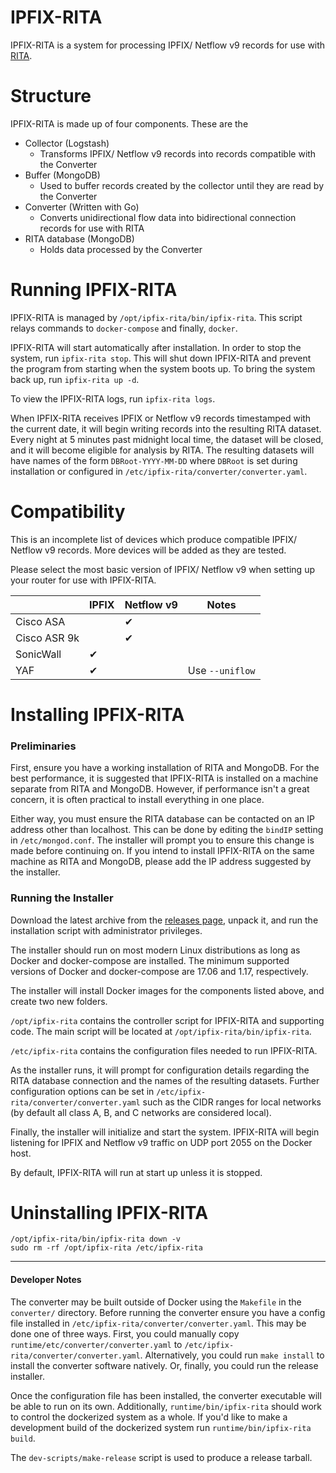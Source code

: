 # IPFIX-RITA

IPFIX-RITA is a system for processing IPFIX/ Netflow v9 records for use with
[RITA](https://github.com/activecm/rita).

# Structure

IPFIX-RITA is made up of four components. These are the

- Collector (Logstash)
  - Transforms IPFIX/ Netflow v9 records into records compatible with the Converter
- Buffer (MongoDB)
  - Used to buffer records created by the collector until they are read by the Converter
- Converter (Written with Go)
  - Converts unidirectional flow data into bidirectional connection records for use with RITA
- RITA database (MongoDB)
  - Holds data processed by the Converter

# Running IPFIX-RITA

IPFIX-RITA is managed by `/opt/ipfix-rita/bin/ipfix-rita`. This script relays
commands to `docker-compose` and finally, `docker`.

IPFIX-RITA will start automatically after installation.
In order to stop the system, run `ipfix-rita stop`. This will shut down
IPFIX-RITA and prevent the program from starting when the system boots up.
To bring the system back up, run `ipfix-rita up -d`.

To view the IPFIX-RITA logs, run `ipfix-rita logs`.

When IPFIX-RITA receives IPFIX or Netflow v9 records timestamped with the
current date, it will begin writing records into the resulting RITA dataset.
Every night at 5 minutes past midnight local time, the dataset will be closed,
and it will become eligible for analysis by RITA. The resulting datasets will
have names of the form `DBRoot-YYYY-MM-DD` where `DBRoot` is set during
installation or configured in `/etc/ipfix-rita/converter/converter.yaml`.

# Compatibility

This is an incomplete list of devices which produce compatible IPFIX/ Netflow v9 records. More devices will be added as they are tested.

Please select the most basic version of IPFIX/ Netflow v9 when setting up your router for use with IPFIX-RITA.

|              | IPFIX | Netflow v9 |       Notes      |
|--------------|-------|------------|------------------|
|   Cisco ASA  |       |     ✔      |                  |
| Cisco ASR 9k |       |     ✔      |                  |
|   SonicWall  |   ✔   |            |                  |
|     YAF      |   ✔   |            | Use `--uniflow`  |


# Installing IPFIX-RITA

### Preliminaries

First, ensure you have a working installation of RITA and MongoDB. For the best performance,
it is suggested that IPFIX-RITA is installed on a machine separate from RITA and MongoDB. However, if performance isn't a great concern, it is often practical to install everything in one place.

Either way, you must ensure the RITA database can be contacted on an IP address other than
localhost. This can be done by editing the `bindIP` setting in `/etc/mongod.conf`.
The installer will prompt you to ensure this change is made before continuing
on.  If you intend to install IPFIX-RITA on the same machine as RITA
and MongoDB, please add the IP address suggested by the installer.

### Running the Installer

Download the latest archive from the [releases page](https://github.com/activecm/ipfix-rita/releases), unpack it, and run the
installation script with administrator privileges.

The installer should run on most modern Linux distributions as long as
Docker and docker-compose are installed. The minimum supported versions of
Docker and docker-compose are 17.06 and 1.17, respectively.

The installer will install Docker images for the components listed above, and
create two new folders.

`/opt/ipfix-rita` contains the controller script for IPFIX-RITA and supporting
code. The main script will be located at `/opt/ipfix-rita/bin/ipfix-rita`.

`/etc/ipfix-rita` contains the configuration files needed to run IPFIX-RITA.

As the installer runs, it will prompt for configuration details regarding the RITA database
connection and the names of the resulting datasets. Further configuration options
can be set in `/etc/ipfix-rita/converter/converter.yaml` such as the CIDR
ranges for local networks (by default all class A, B, and C networks are considered local).

Finally, the installer will initialize and start the system. IPFIX-RITA
will begin listening for IPFIX and Netflow v9 traffic on UDP port 2055 on
the Docker host.

By default, IPFIX-RITA will run at start up unless it is stopped.

# Uninstalling IPFIX-RITA

```
/opt/ipfix-rita/bin/ipfix-rita down -v
sudo rm -rf /opt/ipfix-rita /etc/ipfix-rita
```

---

#### Developer Notes

The converter may be built outside of Docker using the `Makefile` in the
`converter/` directory. Before running the converter ensure you have a config
file installed in `/etc/ipfix-rita/converter/converter.yaml`. This may be done
one of three ways. First, you could manually copy `runtime/etc/converter/converter.yaml`
to `/etc/ipfix-rita/converter/converter.yaml`. Alternatively, you could run `make install`
to install the converter software natively. Or, finally, you could run the release installer.

Once the configuration file has been installed, the converter executable will be able to run on its own. Additionally, `runtime/bin/ipfix-rita` should work to control the dockerized system as a whole.
If you'd like to make a development build of the dockerized system run `runtime/bin/ipfix-rita build`.

The `dev-scripts/make-release` script is used to produce a release tarball.
